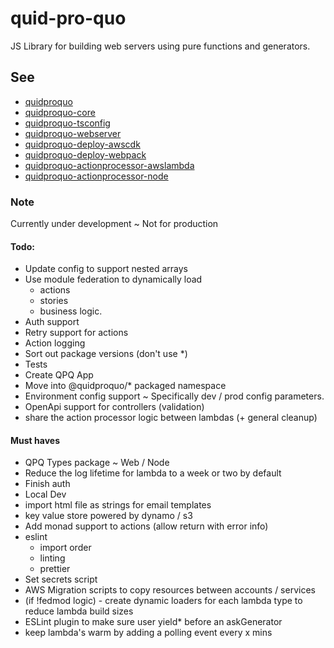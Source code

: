 # quid-pro-quo

JS Library for building web servers using pure functions and generators.

## See

- [quidproquo](https://www.npmjs.com/package/quidproquo)
- [quidproquo-core](https://www.npmjs.com/package/quidproquo-core)
- [quidproquo-tsconfig](https://www.npmjs.com/package/quidproquo-tsconfig)
- [quidproquo-webserver](https://www.npmjs.com/package/quidproquo-webserver)
- [quidproquo-deploy-awscdk](https://www.npmjs.com/package/quidproquo-deploy-awscdk)
- [quidproquo-deploy-webpack](https://www.npmjs.com/package/quidproquo-deploy-webpack)
- [quidproquo-actionprocessor-awslambda](https://www.npmjs.com/package/quidproquo-actionprocessor-awslambda)
- [quidproquo-actionprocessor-node](https://www.npmjs.com/package/quidproquo-actionprocessor-node)

### Note

Currently under development ~ Not for production

#### Todo:

- Update config to support nested arrays
- Use module federation to dynamically load
  - actions
  - stories
  - business logic.
- Auth support
- Retry support for actions
- Action logging
- Sort out package versions (don't use \*)
- Tests
- Create QPQ App
- Move into @quidproquo/\* packaged namespace
- Environment config support ~ Specifically dev / prod config parameters.
- OpenApi support for controllers (validation)
- share the action processor logic between lambdas (+ general cleanup)

#### Must haves

- QPQ Types package ~ Web / Node
- Reduce the log lifetime for lambda to a week or two by default
- Finish auth
- Local Dev
- import html file as strings for email templates
- key value store powered by dynamo / s3
- Add monad support to actions (allow return with error info)
- eslint
  - import order
  - linting
  - prettier
- Set secrets script
- AWS Migration scripts to copy resources between accounts / services
- (if !fedmod logic) - create dynamic loaders for each lambda type to reduce lambda build sizes
- ESLint plugin to make sure user yield\* before an askGenerator
- keep lambda's warm by adding a polling event every x mins
